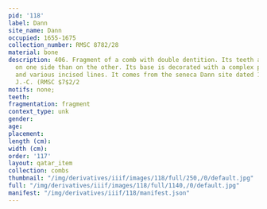 ```yaml
---
pid: '118'
label: Dann
site_name: Dann
occupied: 1655-1675
collection_number: RMSC 8782/28
material: bone
description: 406. Fragment of a comb with double dentition. Its teeth are thinner
  on one side than on the other. Its base is decorated with a complex pattern circle
  and various incised lines. It comes from the seneca Dann site dated 1655-1675 AD.
  J.-C. (RMSC $7$2/2
motifs: none;
teeth:
fragmentation: fragment
context_type: unk
gender:
age:
placement:
length (cm):
width (cm):
order: '117'
layout: qatar_item
collection: combs
thumbnail: "/img/derivatives/iiif/images/118/full/250,/0/default.jpg"
full: "/img/derivatives/iiif/images/118/full/1140,/0/default.jpg"
manifest: "/img/derivatives/iiif/118/manifest.json"
---
```

